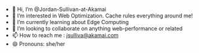 - 👋 Hi, I’m @Jordan-Sullivan-at-Akamai
- 👀 I’m interested in Web Optimization. Cache rules everything around me!
- 🌱 I’m currently learning about Edge Computing
- 💞️ I’m looking to collaborate on anything web-performance or related
- 📫 How to reach me : jsulliva@akamai.com
- 😄 Pronouns: she/her

<!---
Jordan-Sullivan-at-Akamai/Jordan-Sullivan-at-Akamai is a ✨ special ✨ repository because its `README.md` (this file) appears on your GitHub profile.
You can click the Preview link to take a look at your changes.
--->
